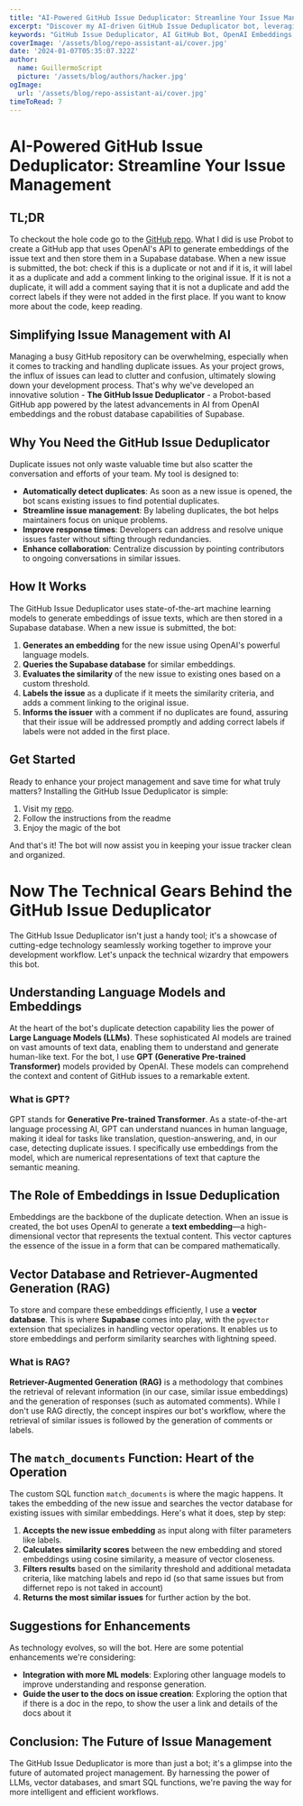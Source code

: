 ```yaml
---
title: "AI-Powered GitHub Issue Deduplicator: Streamline Your Issue Management"
excerpt: "Discover my AI-driven GitHub Issue Deduplicator bot, leveraging OpenAI embeddings and Supabase to automatically detect and label duplicate issues, enhancing project management for developers and companies."
keywords: "GitHub Issue Deduplicator, AI GitHub Bot, OpenAI Embeddings, Supabase, Issue Management, Probot GitHub Apps, Duplicate Issue Detection, Streamline Development Workflow"
coverImage: '/assets/blog/repo-assistant-ai/cover.jpg'
date: '2024-01-07T05:35:07.322Z'
author:
  name: GuillermoScript
  picture: '/assets/blog/authors/hacker.jpg'
ogImage:
  url: '/assets/blog/repo-assistant-ai/cover.jpg'
timeToRead: 7
---
```


#  AI-Powered GitHub Issue Deduplicator: Streamline Your Issue Management

## TL;DR

To checkout the hole code go to the [GitHub repo](https://github.com/guillermoscript/repo-assistant). What I did is use Probot to create a GitHub app that uses OpenAI's API to generate embeddings of the issue text and then store them in a Supabase database. When a new issue is submitted, the bot: check if this is a duplicate or not and if it is, it will label it as a duplicate and add a comment linking to the original issue. If it is not a duplicate, it will add a comment saying that it is not a duplicate and add the correct labels if they were not added in the first place. If you want to know more about the code, keep reading.

## Simplifying Issue Management with AI

Managing a busy GitHub repository can be overwhelming, especially when it comes to tracking and handling duplicate issues. As your project grows, the influx of issues can lead to clutter and confusion, ultimately slowing down your development process. That's why we've developed an innovative solution - **The GitHub Issue Deduplicator** - a Probot-based GitHub app powered by the latest advancements in AI from OpenAI embeddings and the robust database capabilities of Supabase.

## Why You Need the GitHub Issue Deduplicator

Duplicate issues not only waste valuable time but also scatter the conversation and efforts of your team. My tool is designed to:

- **Automatically detect duplicates**: As soon as a new issue is opened, the bot scans existing issues to find potential duplicates.
- **Streamline issue management**: By labeling duplicates, the bot helps maintainers focus on unique problems.
- **Improve response times**: Developers can address and resolve unique issues faster without sifting through redundancies.
- **Enhance collaboration**: Centralize discussion by pointing contributors to ongoing conversations in similar issues.

## How It Works

The GitHub Issue Deduplicator uses state-of-the-art machine learning models to generate embeddings of issue texts, which are then stored in a Supabase database. When a new issue is submitted, the bot:

1. **Generates an embedding** for the new issue using OpenAI's powerful language models.
2. **Queries the Supabase database** for similar embeddings.
3. **Evaluates the similarity** of the new issue to existing ones based on a custom threshold.
4. **Labels the issue** as a duplicate if it meets the similarity criteria, and adds a comment linking to the original issue.
5. **Informs the issuer** with a comment if no duplicates are found, assuring that their issue will be addressed promptly and adding correct labels if labels were not added in the first place.

## Get Started

Ready to enhance your project management and save time for what truly matters? Installing the GitHub Issue Deduplicator is simple:

1. Visit my [repo](https://github.com/guillermoscript/repo-assistant).
2. Follow the instructions from the readme
3. Enjoy the magic of the bot

And that's it! The bot will now assist you in keeping your issue tracker clean and organized.

# Now The Technical Gears Behind the GitHub Issue Deduplicator

The GitHub Issue Deduplicator isn't just a handy tool; it's a showcase of cutting-edge technology seamlessly working together to improve your development workflow. Let's unpack the technical wizardry that empowers this bot.

## Understanding Language Models and Embeddings

At the heart of the bot's duplicate detection capability lies the power of **Large Language Models (LLMs)**. These sophisticated AI models are trained on vast amounts of text data, enabling them to understand and generate human-like text. For the bot, I use **GPT (Generative Pre-trained Transformer)** models provided by OpenAI. These models can comprehend the context and content of GitHub issues to a remarkable extent.

### What is GPT?

GPT stands for **Generative Pre-trained Transformer**. As a state-of-the-art language processing AI, GPT can understand nuances in human language, making it ideal for tasks like translation, question-answering, and, in our case, detecting duplicate issues. I specifically use embeddings from the model, which are numerical representations of text that capture the semantic meaning.

## The Role of Embeddings in Issue Deduplication

Embeddings are the backbone of the duplicate detection. When an issue is created, the bot uses OpenAI to generate a **text embedding**—a high-dimensional vector that represents the textual content. This vector captures the essence of the issue in a form that can be compared mathematically.

## Vector Database and Retriever-Augmented Generation (RAG)

To store and compare these embeddings efficiently, I use a **vector database**. This is where **Supabase** comes into play, with the `pgvector` extension that specializes in handling vector operations. It enables us to store embeddings and perform similarity searches with lightning speed.

### What is RAG?

**Retriever-Augmented Generation (RAG)** is a methodology that combines the retrieval of relevant information (in our case, similar issue embeddings) and the generation of responses (such as automated comments). While I don't use RAG directly, the concept inspires our bot's workflow, where the retrieval of similar issues is followed by the generation of comments or labels.

## The `match_documents` Function: Heart of the Operation

The custom SQL function `match_documents` is where the magic happens. It takes the embedding of the new issue and searches the vector database for existing issues with similar embeddings. Here's what it does, step by step:

1. **Accepts the new issue embedding** as input along with filter parameters like labels.
2. **Calculates similarity scores** between the new embedding and stored embeddings using cosine similarity, a measure of vector closeness.
3. **Filters results** based on the similarity threshold and additional metadata criteria, like matching labels and repo id (so that same issues but from differnet repo is not taked in account)
4. **Returns the most similar issues** for further action by the bot.

## Suggestions for Enhancements

As technology evolves, so will the bot. Here are some potential enhancements we're considering:

- **Integration with more ML models**: Exploring other language models to improve understanding and response generation.
- **Guide the user to the docs on issue creation**: Exploring the option that if there is a doc in the repo, to show the user a link and details of the docs about it


## Conclusion: The Future of Issue Management

The GitHub Issue Deduplicator is more than just a bot; it's a glimpse into the future of automated project management. By harnessing the power of LLMs, vector databases, and smart SQL functions, we're paving the way for more intelligent and efficient workflows.

